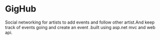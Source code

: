 # GigHub
Social networking for artists to add events and follow other artist.And keep track of events going and create an event .built using asp.net mvc and web api.
